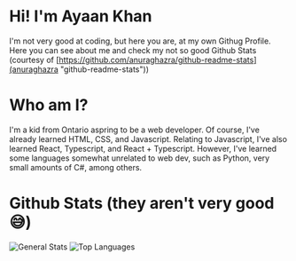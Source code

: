 # Hi! I'm Ayaan Khan
I'm not very good at coding, but here you are, at my own Githug Profile. Here you can see about me and check my not so good Github Stats (courtesy of [https://github.com/anuraghazra/github-readme-stats](anuraghazra "github-readme-stats"))

# Who am I?
I'm a kid from Ontario aspring to be a web developer. Of course, I've already learned HTML, CSS, and Javascript. Relating to Javascript, I've also learned React, Typescript, and React + Typescript. However, I've learned some languages somewhat unrelated to web dev, such as Python, very small amounts of C#, among others.

# Github Stats (they aren't very good 😅)
![General Stats][GeneralStatsWIcons]
![Top Languages][TopLangsCompact]

[GeneralStatsWIcons]: https://github-readme-stats.vercel.app/api?username=TheAyoKhan&show_icons=true
[TopLangsCompact]: https://github.com/anuraghazra/github-readme-stats#top-languages-card
